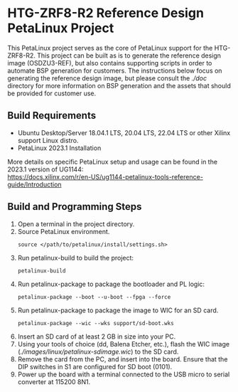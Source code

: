 # HTG-ZRF8-R2 Reference Design PetaLinux Project
This PetaLinux project serves as the core of PetaLinux support for the HTG-ZRF8-R2. This project can be built as is to generate the reference design image (OSDZU3-REF), but also contains supporting scripts in order to automate BSP generation for customers. The instructions below focus on generating the reference design image, but please consult the *./doc* directory for more information on BSP generation and the assets that should be provided for customer use.

## Build Requirements
* Ubuntu Desktop/Server 18.04.1 LTS, 20.04 LTS, 22.04 LTS  or other Xilinx support Linux distro.
* PetaLinux 2023.1 Installation  

More details on specific PetaLinux setup and usage can be found in the 2023.1 version of UG1144:   
https://docs.xilinx.com/r/en-US/ug1144-petalinux-tools-reference-guide/Introduction

## Build and Programming Steps
1. Open a terminal in the project directory.   
2. Source PetaLinux environment.   
    ```
    source </path/to/petalinux/install/settings.sh>
    ```   
3. Run petalinux-build to build the project:  
    ```
    petalinux-build
    ```
4. Run petalinux-package to package the bootloader and PL logic:   
    ```
    petalinux-package --boot --u-boot --fpga --force
    ```
5. Run petalinux-package to package the image to WIC for an SD card.   
    ```
    petalinux-package --wic --wks support/sd-boot.wks
    ```
6. Insert an SD card of at least 2 GB in size into your PC.   
7. Using your tools of choice (dd, Balena Etcher, etc.), flash the WIC image (*./images/linux/petalinux-sdimage.wic*) to the SD card.   
8. Remove the card from the PC, and insert into the board. Ensure that the DIP switches in S1 are configured for SD boot (0101).   
9. Power up the board with a terminal connected to the USB micro to serial converter at 115200 8N1.  
